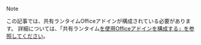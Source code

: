 > [!NOTE]
> この記事では、共有ランタイムOfficeアドインが構成されている必要があります。 詳細については、「共有ランタイム[を使用Officeアドインを構成する」を参照してください](../develop/configure-your-add-in-to-use-a-shared-runtime.md)。